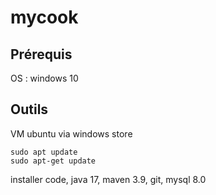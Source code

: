 # mycook

## Prérequis
OS : windows 10

## Outils
VM ubuntu via windows store

``` 
sudo apt update 
sudo apt-get update
```

installer code, java 17, maven 3.9, git, mysql 8.0